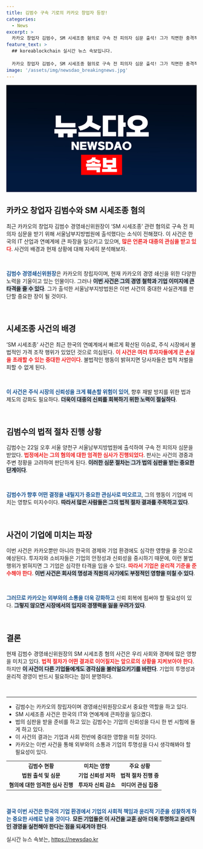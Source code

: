 ```yaml
---
title: 김범수 구속 기로의 카카오 창업자 등장!
categories:
  - News
excerpt: >
  카카오 창업자 김범수, SM 시세조종 혐의로 구속 전 피의자 심문 출석! 그가 직면한 충격적 상황과 법정에서의 이야기를 생생한 사진과 함께 전해드립니다. 클릭 유도!
feature_text: >
  ## koreablockchain 실시간 뉴스 속보입니다.

  카카오 창업자 김범수, SM 시세조종 혐의로 구속 전 피의자 심문 출석! 그가 직면한 충격적 상황과 법정에서의 이야기를 생생한 사진과 함께 전해드립니다. 클릭 유도!
image: '/assets/img/newsdao_breakingnews.jpg'
---
```


<p><img src="/assets/img/newsdao_breakingnews.jpg" alt="koreablockchain 속보" /></p>

<h2 data-ke-size="size26">카카오 창업자 김범수와 SM 시세조종 혐의</h2>

<p data-ke-size="size16">최근 카카오의 창업자 김범수 경영쇄신위원장이 ‘SM 시세조종’ 관련 혐의로 구속 전 피의자 심문을 받기 위해 서울남부지방법원에 출석했다는 소식이 전해졌다. 이 사건은 한국의 IT 산업과 연예계에 큰 파장을 일으키고 있으며, <b><span style="color: #ee2323;">많은 언론과 대중의 관심을 받고 있다</span></b>. 사건의 배경과 현재 상황에 대해 자세히 분석해보자.</p>

<p data-ke-size="size16">&nbsp;</p>

<p><b><span style="color: #1a5490;">김범수 경영쇄신위원장</span></b>은 카카오의 창립자이며, 현재 카카오의 경영 쇄신을 위한 다양한 노력을 기울이고 있는 인물이다. 그러나 <b><span style="background-color: #21538527;">이번 사건은 그의 경영 철학과 기업 이미지에 큰 타격을 줄 수 있다</span></b>. 그가 출석한 서울남부지방법원은 이번 사건의 중대한 사실관계를 판단할 중요한 장이 될 것이다.</p>

<p data-ke-size="size16">&nbsp;</p>

<h2 data-ke-size="size26">시세조종 사건의 배경</h2>

<p data-ke-size="size16">‘SM 시세조종’ 사건은 최근 한국의 연예계에서 빠르게 확산된 이슈로, 주식 시장에서 불법적인 가격 조작 행위가 있었던 것으로 의심된다. <b><span style="color: #ee2323;">이 사건은 여러 투자자들에게 큰 손실을 초래할 수 있는 중대한 사안이다</span></b>. 불법적인 행동이 밝혀지면 당사자들은 법적 처벌을 피할 수 없게 된다.</p>

<p data-ke-size="size16">&nbsp;</p>

<p><b><span style="color: #1a5490;">이 사건은 주식 시장의 신뢰성을 크게 훼손할 위험이 있어</span></b>, 향후 재발 방지를 위한 법과 제도의 강화도 필요하다. <b><span style="background-color: #21538527;">더욱이 대중의 신뢰를 회복하기 위한 노력이 절실하다</span></b>.</p>

<p data-ke-size="size16">&nbsp;</p>

<h2 data-ke-size="size26">김범수의 법적 절차 진행 상황</h2>

<p data-ke-size="size16">김범수는 22일 오후 서울 양천구 서울남부지방법원에 출석하여 구속 전 피의자 심문을 받았다. <b><span style="color: #ee2323;">법정에서는 그의 혐의에 대한 엄격한 심사가 진행되었다</span></b>. 판사는 사건의 경중과 주변 정황을 고려하여 판단하게 된다. <b><span style="background-color: #21538527;">이러한 심문 절차는 그가 법의 심판을 받는 중요한 단계이다</span></b>.</p>

<p data-ke-size="size16">&nbsp;</p>

<p><b><span style="color: #1a5490;">김범수가 향후 어떤 결정을 내릴지가 중요한 관심사로 떠오르고</span></b>, 그의 행동이 기업에 미치는 영향도 미지수이다. <b><span style="background-color: #21538527;">따라서 많은 사람들은 그의 법적 절차 결과를 주목하고 있다</span></b>.</p>

<p data-ke-size="size16">&nbsp;</p>

<h2 data-ke-size="size26">사건이 기업에 미치는 파장</h2>

<p data-ke-size="size16">이번 사건은 카카오뿐만 아니라 한국의 경제와 기업 환경에도 심각한 영향을 줄 것으로 예상된다. 투자자와 소비자들은 기업의 안정성과 신뢰성을 중시하기 때문에, 이런 불법 행위가 밝혀지면 그 기업은 심각한 타격을 입을 수 있다. <b><span style="color: #ee2323;">따라서 기업은 윤리적 기준을 준수해야 한다</span></b>. <b><span style="background-color: #21538527;">이번 사건은 회사의 명성과 직원의 사기에도 부정적인 영향을 미칠 수 있다</span></b>.</p>

<p data-ke-size="size16">&nbsp;</p>

<p><b><span style="color: #1a5490;">그러므로 카카오는 외부와의 소통을 더욱 강화하고</span></b> 신뢰 회복에 힘써야 할 필요성이 있다. <b><span style="background-color: #21538527;">그렇지 않으면 시장에서의 입지와 경쟁력을 잃을 우려가 있다</span></b>.</p>

<p data-ke-size="size16">&nbsp;</p>

<h2 data-ke-size="size26">결론</h2>

<p data-ke-size="size16">현재 김범수 경영쇄신위원장의 SM 시세조종 혐의 사건은 우리 사회와 경제에 많은 영향을 미치고 있다. <b><span style="color: #ee2323;">법적 절차가 어떤 결과로 이어질지는 앞으로의 상황을 지켜보아야 한다</span></b>. 하지만 <b><span style="background-color: #21538527;">이 사건이 다른 기업들에게도 경각심을 불러일으키기를 바란다</span></b>. 기업의 투명성과 윤리적 경영이 반드시 필요하다는 점이 분명하다.</p>

<p data-ke-size="size16">&nbsp;</p>

<hr />

<ul>
<li>김범수는 카카오의 창립자이며 경영쇄신위원장으로서 중요한 역할을 하고 있다.</li>
<li>SM 시세조종 사건은 한국의 IT와 연예계에 큰파장을 일으켰다.</li>
<li>법의 심판을 받을 준비를 하고 있는 김범수는 기업의 신뢰성을 다시 한 번 시험에 들게 하고 있다.</li>
<li>이 사건의 결과는 기업과 사회 전반에 중대한 영향을 미칠 것이다.</li>
<li>카카오는 이번 사건을 통해 외부와의 소통과 기업의 투명성을 다시 생각해봐야 할 필요성이 있다.</li>
</ul>

<table style="width: 100%;">
<tr>
<td style="text-align: center; height: 17px;"><b>김범수 현황</b></td>
<td style="text-align: center; height: 17px;"><b>미치는 영향</b></td>
<td style="text-align: center; height: 17px;"><b>주요 상황</b></td>
</tr>
<tr>
<td style="text-align: center; height: 17px;"><b>법원 출석 및 심문</b></td>
<td style="text-align: center; height: 17px;"><b>기업 신뢰성 저하</b></td>
<td style="text-align: center; height: 17px;"><b>법적 절차 진행 중</b></td>
</tr>
<tr>
<td style="text-align: center; height: 17px;"><b>혐의에 대한 엄격한 심사 진행</b></td>
<td style="text-align: center; height: 17px;"><b>투자자 신뢰 감소</b></td>
<td style="text-align: center; height: 17px;"><b>미디어 관심 집중</b></td>
</tr>
</table>

<p data-ke-size="size16">&nbsp;</p>

<p><b><span style="color: #1a5490;">결국 이번 사건은 한국의 기업 환경에서 기업의 사회적 책임과 윤리적 기준을 성찰하게 하는 중요한 사례로 남을 것이다</span></b>. <b><span style="background-color: #21538527;">모든 기업들은 이 사건을 교훈 삼아 더욱 투명하고 윤리적인 경영을 실천해야 한다는 점을 되새겨야 한다</span></b>.</p>
실시간 뉴스 속보는, <a href="https://newsdao.kr" rel="dofollow">https://newsdao.kr</a>


